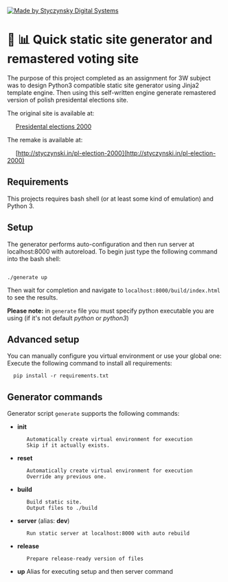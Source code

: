 [![Made by Styczynsky Digital Systems][badge sts]][link styczynski]


# 📜 📊 Quick static site generator and remastered voting site

  The purpose of this project completed as an assignment for 3W subject was to design Python3 compatible static site generator using Jinja2 template engine. Then using this self-written engine generate remastered version of polish presidental elections site.
  
The original site is available at:

&nbsp;&nbsp;&nbsp;&nbsp;&nbsp;[Presidental elections 2000](http://prezydent2000.pkw.gov.pl/wb/wb.html)

The remake is available at:

&nbsp;&nbsp;&nbsp;&nbsp;&nbsp;[http://styczynski.in/pl-election-2000](http://styczynski.in/pl-election-2000)

## Requirements

This projects requires bash shell (or at least some kind of emulation) and Python 3.

## Setup

  The generator performs auto-configuration and then run server at localhost:8000 with autoreload.
  To begin just type the following command into the bash shell:
  ```
  
  ./generate up
  
  ```
  
  Then wait for completion and navigate to `localhost:8000/build/index.html` to see the results.
  
  **Please note:** in `generate` file you must specify python executable you are using (if it's not default *python* or *python3*)
  
## Advanced setup

  You can manually configure you virtual environment or use your global one:
  Execute the following command to install all requirements:
  
  ```
    pip install -r requirements.txt
  ```
  
## Generator commands

 Generator script `generate` supports the following commands:
 
 * **init**
 
          Automatically create virtual environment for execution
          Skip if it actually exists.
 * **reset**
 
          Automatically create virtual environment for execution
          Override any previous one.
 * **build**
 
          Build static site.
          Output files to ./build
 * **server** (alias: **dev**)
 
          Run static server at localhost:8000 with auto rebuild
 * **release**
 
          Prepare release-ready version of files
 * **up**
          Alias for executing setup and then server command
          

[badge sts]: https://img.shields.io/badge/-styczynsky_digital_systems-blue.svg?style=flat-square&logoWidth=20&logo=data%3Aimage%2Fpng%3Bbase64%2CiVBORw0KGgoAAAANSUhEUgAAABYAAAAXCAYAAAAP6L%2BeAAAABmJLR0QA%2FwD%2FAP%2BgvaeTAAAACXBIWXMAAA7DAAAOwwHHb6hkAAAAB3RJTUUH4AgSEh0nVTTLngAAAB1pVFh0Q29tbWVudAAAAAAAQ3JlYXRlZCB3aXRoIEdJTVBkLmUHAAAAm0lEQVQ4y2Pc%2Bkz2PwMNAAs2wVMzk4jSbJY%2BD6ccEwONACMsKIh1JSEgbXKeQdr4PO1cPPQMZiGkoC7bkCQD7%2Fx7znDn35AOClK9PEJSBbNYAJz999UGrOLocsM0KHB5EZ%2FXPxiVMDAwMDD8SP3DwJA6kFka5hJCQOBcDwMDAwPDm3%2FbGBj%2BbR8tNrFUTbiAB8tknHI7%2FuTilAMA9aAwA8miDpgAAAAASUVORK5CYII%3D

[link styczynski]: http://styczynski.in

